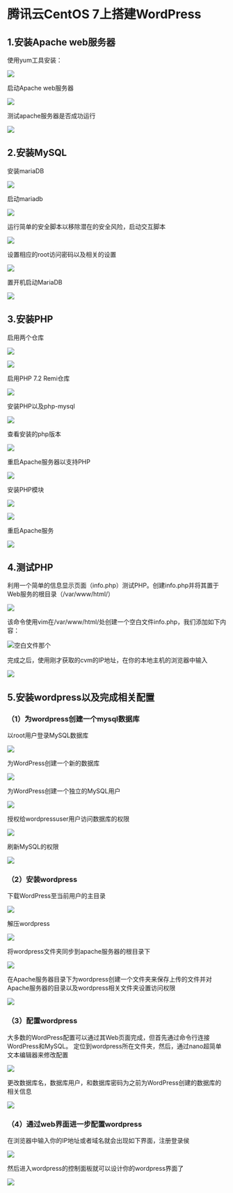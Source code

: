 # 腾讯云CentOS 7上搭建WordPress

## 1.安装Apache web服务器

使用yum工具安装：

![](../img2/安装apacheweb服务器.png)

启动Apache web服务器

![](../img2/启动apacheweb服务器.png)

测试apache服务器是否成功运行

![](../img2/验证是否成功运行.jpg)

## 2.安装MySQL

安装mariaDB

![](../img2/安装mariadb.png)

启动mariadb

![](../img2/启动mariadb.png)

运行简单的安全脚本以移除潜在的安全风险，启动交互脚本

![](../img2/运行简单的安全脚本.png)

设置相应的root访问密码以及相关的设置

![](../img2/设置root访问密码以及相关设置.png)

置开机启动MariaDB

![](../img2/设置开机启动mariadb.png)

## 3.安装PHP

启用两个仓库

![](../img2/启用仓库.png)

![](../img2/启用仓库2.png)

启用PHP 7.2 Remi仓库

![](../img2/启用php7.2remi仓库.png)

安装PHP以及php-mysql

![](../img2/安装php和phpmysql.png)

查看安装的php版本

![](../img2/查看php版本.png)

重启Apache服务器以支持PHP

![](../img2/重启apache服务器以支持php.png)

安装PHP模块

![](../img2/yumsearchphp-为了更好的运行PHP需要启动PHP附加模块使用如下命令可以查看可用模块.png)



![](../img2/安装phpfpmwordpress.png)

重启Apache服务

![](../img2/重启apache服务.png)

## 4.测试PHP

利用一个简单的信息显示页面（info.php）测试PHP。创建info.php并将其置于Web服务的根目录（/var/www/html/）



![](../img2/sudovimvar那个.png)

该命令使用vim在/var/www/html/处创建一个空白文件info.php，我们添加如下内容：

![空白文件那个](../img2/空白文件那个.png)

完成之后，使用刚才获取的cvm的IP地址，在你的本地主机的浏览器中输入

![](../img2/完成phpcvmip的那个.jpg)

## 5.安装wordpress以及完成相关配置

### （1）为wordpress创建一个mysql数据库

以root用户登录MySQL数据库

![](../img2/以root用户登录mysql数据库.png)

为WordPress创建一个新的数据库

![](../img2/为wordpress创建数据库.png)

为WordPress创建一个独立的MySQL用户

![](../img2/为wordpress创建一个独立的mysql用户.png)

授权给wordpressuser用户访问数据库的权限

![](../img2/授权给wordpressuser用户访问数据库的权限.png)

刷新MySQL的权限

![](../img2/刷新mysql的权限.png)

### （2）安装wordpress

下载WordPress至当前用户的主目录

![](../img2/下载wordpress.png)

解压wordpress

![](../img2/解压wordpress.png)

将wordpress文件夹同步到apache服务器的根目录下

![](../img2/将wordpress文件夹同步到apache服务器的根目录下.png)

在Apache服务器目录下为wordpress创建一个文件夹来保存上传的文件并对Apache服务器的目录以及wordpress相关文件夹设置访问权限

![](../img2/在apache服务器目录下为wordpress创建一个文件夹来保存上传的文件并对apache服务器的目录以及wordpress相关文件夹设置访问权限.png)

### （3）配置wordpress

大多数的WordPress配置可以通过其Web页面完成，但首先通过命令行连接WordPress和MySQL。
定位到wordpress所在文件夹，然后，通过nano超简单文本编辑器来修改配置

![](../img2/大多数wordpress配置和wordpress配置以来和通过nano修改.png)

更改数据库名，数据库用户，和数据库密码为之前为WordPress创建的数据库的相关信息

![](../img2/将文件中的db.png)

### （4）通过web界面进一步配置wordpress

在浏览器中输入你的IP地址或者域名就会出现如下界面，注册登录侯

![](../img2/4通过web姐买你进一步配置wordpress输入ip地址出现的界面.png)

然后进入wordpress的控制面板就可以设计你的wordpress界面了

![](../img2/QQ截图20191027185121.png)



